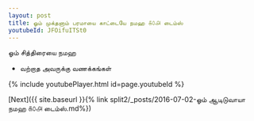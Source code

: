 ```yaml
---
layout: post
title: ஓம் முக்தனாம் பரமாயை காட்டையே நமஹ ௧௦௮ டைம்ஸ்
youtubeId: JFOifuITSt0
---
```

 
 
 ஓம் சித்திரையை நமஹ  
 
 - வற்றாத அவருக்கு வணக்கங்கள் 
 
  
 
  
 
 
 
 
 
 


{% include youtubePlayer.html id=page.youtubeId %}
 
[Next]({{ site.baseurl }}{% link  split2/_posts/2016-07-02-ஓம் ஆடிடுவாயா நமஹ ௧௦௮ டைம்ஸ்.md%})
 

